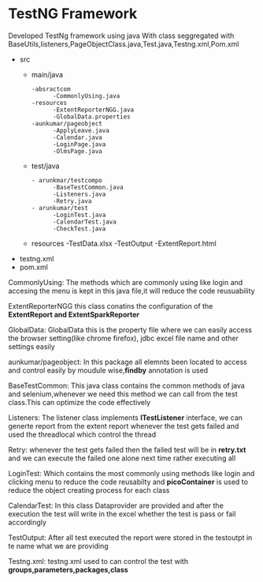 # TestNG Framework
Developed TestNg framework using java With class seggregated with BaseUtils,listeners,PageObjectClass.java,Test.java,Testng.xml,Pom.xml

- src
  - main/java
    
        -absractcom
              -CommonlyUsing.java
        -resources
              -ExtentReporterNGG.java
              -GlobalData.properties
        -aunkumar/pageobject
              -ApplyLeave.java
              -Calendar.java
              -LoginPage.java
              -OlmsPage.java
  - test/java

        - arunkmar/testcompo
              -BaseTestCommon.java
              -Listeners.java
              -Retry.java
        - arunkumar/test
              -LoginTest.java
              -CalendarTest.java
              -CheckTest.java
  - resources
        -TestData.xlsx
  -TestOutput
       -ExtentReport.html
- testng.xml
- pom.xml

  
CommonlyUsing:
           The methods which are commonly using like login and accesing the menu is kept in this java file,it will reduce the code reusuability
           
ExtentReporterNGG
           this class conatins the configuration of the **ExtentReport and ExtentSparkReporter** 

GlobalData:
           GlobalData this is the property file where we can easily access the browser setting(like chrome firefox), jdbc excel file name and other settings easily 

aunkumar/pageobject:
            In this package all elemnts been located to access and control easily by moudule wise,**findby** annotation is used

BaseTestCommon:
           This java class contains the common methods of java and selenium,whenever we need this method we can call from the test class.This can optimize the code effectively

Listeners:
          The listener class implements  **ITestListener** interface, we can generte report from the extent report whenever the test gets failed and used the threadlocal which control the thread

Retry:
        whenever the test gets failed then the failed test will be in **retry.txt** and we can execute the failed one alone next time rather executing all

LoginTest:
        Which contains the most commonly using methods like login and clicking menu to reduce the code reusabilty and **picoContainer** is used to reduce the object creating process for each class

CalendarTest:
        In this class Dataprovider are provided and after the execution the test will write in the excel whether the test is pass or fail accordingly 

TestOutput:
        After all test executed the report were stored in the testoutpt in te name what we are providing

Testng.xml:
        testng.xml used to can control the test with **groups,parameters,packages,class**
     


